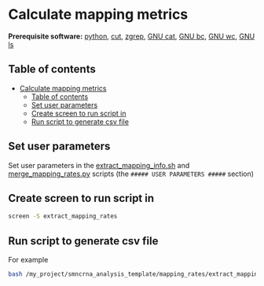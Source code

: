# Calculate mapping metrics

**Prerequisite software:** [python](https://www.python.org/), [cut](https://www.man7.org/linux/man-pages/man1/cut.1.html), [zgrep](https://linux.die.net/man/1/zgrep), [GNU cat](https://www.gnu.org/software/coreutils/manual/html_node/cat-invocation.html), [GNU bc](https://www.gnu.org/software/bc/), [GNU wc](https://www.gnu.org/software/coreutils/manual/html_node/wc-invocation.html), [GNU ls](https://www.gnu.org/software/coreutils/manual/html_node/ls-invocation.html)

## Table of contents

- [Calculate mapping metrics](#calculate-mapping-metrics)
  - [Table of contents](#table-of-contents)
  - [Set user parameters](#set-user-parameters)
  - [Create screen to run script in](#create-screen-to-run-script-in)
  - [Run script to generate csv file](#run-script-to-generate-csv-file)

## Set user parameters

Set user parameters in the [extract_mapping_info.sh](./extract_mapping_info.sh) and [merge_mapping_rates.py](./merge_mapping_rates.py) scripts (the `##### USER PARAMETERS #####` section)

## Create screen to run script in

```bash
screen -S extract_mapping_rates
```

## Run script to generate csv file

For example

```bash
bash /my_project/smncrna_analysis_template/mapping_rates/extract_mapping_info.sh
```
